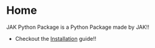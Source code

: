 # Home

JAK Python Package is a Python Package made by JAK!!

-   Checkout the [Installation](installation/) guide!!
